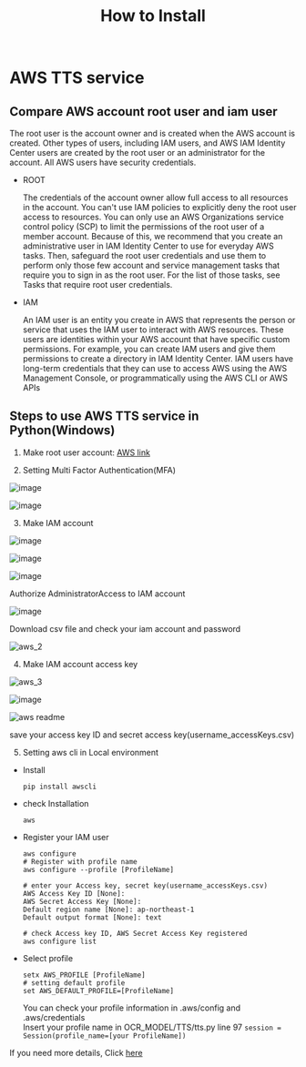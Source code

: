 <h1 align="center"> How to Install </h1> <br>

# AWS TTS service

## Compare AWS account root user and iam user

The root user is the account owner and is created when the AWS account is created. Other types of users, including IAM users, and AWS IAM Identity Center users are created by the root user or an administrator for the account. All AWS users have security credentials.

* ROOT

  The credentials of the account owner allow full access to all resources in the account. You can't use IAM policies to explicitly deny the root user access to resources. You can only use an AWS Organizations service control policy (SCP) to limit the permissions of the root user of a member account. Because of this, we recommend that you create an administrative user in IAM Identity Center to use for everyday AWS tasks. Then, safeguard the root user credentials and use them to perform only those few account and service management tasks that require you to sign in as the root user. For the list of those tasks, see Tasks that require root user credentials.

* IAM

  An IAM user is an entity you create in AWS that represents the person or service that uses the IAM user to interact with AWS resources. These users are identities within your AWS account that have specific custom permissions. For example, you can create IAM users and give them permissions to create a directory in IAM Identity Center. IAM users have long-term credentials that they can use to access AWS using the AWS Management Console, or programmatically using the AWS CLI or AWS APIs

## Steps to use AWS TTS service in Python(Windows)

1. Make root user account: [AWS link](https://aws.amazon.com/ko/)

2. Setting Multi Factor Authentication(MFA)

![image](https://github.com/kmw4097/OCR/assets/98750892/5a766081-15d8-4464-9f51-7f14b057f6c2)

![image](https://github.com/kmw4097/OCR/assets/98750892/c9fd5859-9dc6-4900-a584-dc26c5dff476)

3. Make IAM account

![image](https://github.com/kmw4097/OCR/assets/98750892/e679bee9-1b78-4cf7-9abb-2208f6af79de)

![image](https://github.com/kmw4097/OCR/assets/98750892/e85d976d-99ea-4f4a-a2ba-d7d5eeafdce4)

![image](https://github.com/kmw4097/OCR/assets/98750892/e94bdb30-263d-41ee-a887-4b5ce881af20)

Authorize AdministratorAccess to IAM account

![image](https://github.com/kmw4097/OCR/assets/98750892/b14efd2c-c156-45d0-a946-e385734c5972)

Download csv file and check your iam account and password

![aws_2](https://github.com/kmw4097/OCR/assets/98750892/feeb40b2-8126-4364-834d-9ffc1b34adf8)

4. Make IAM account access key

![aws_3](https://github.com/kmw4097/OCR/assets/98750892/4b402c4a-7a0b-4d0d-9d51-203b51162ea6)

![image](https://github.com/kmw4097/ocr-tts/assets/98750892/bfd6e325-74fe-4889-9538-c8f9b6ff4e25)

![aws readme](https://github.com/kmw4097/ocr-tts/assets/98750892/d9a8bc76-6aa1-448b-af87-f8ab9626730d)

save your access key ID and secret access key(username_accessKeys.csv)

5. Setting aws cli in Local environment

* Install

  ```pip install awscli```
  
* check Installation

  ```aws```
* Register your IAM user

  ```
  aws configure
  # Register with profile name
  aws configure --profile [ProfileName]

  # enter your Access key, secret key(username_accessKeys.csv)
  AWS Access Key ID [None]:
  AWS Secret Access Key [None]: 
  Default region name [None]: ap-northeast-1
  Default output format [None]: text

  # check Access key ID, AWS Secret Access Key registered
  aws configure list
  ```

* Select profile
  
  ```
  setx AWS_PROFILE [ProfileName]
  # setting default profile
  set AWS_DEFAULT_PROFILE=[ProfileName]
  ```
  You can check your profile information in .aws/config and .aws/credentials</br>
  Insert your profile name in OCR_MODEL/TTS/tts.py line 97
  ```session = Session(profile_name=[your ProfileName])```

If you need more details, Click [here](https://inpa.tistory.com/entry/AWS-%F0%9F%93%9A-%EC%95%84%EB%A7%88%EC%A1%B4-%EA%B0%80%EC%9E%85-%EC%A0%88%EC%B0%A8-%C2%A7-%EB%B3%B4%EC%95%88-%EC%84%A4%EC%A0%95-MFA-IAM-%EC%A0%95%EB%A6%AC)



